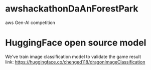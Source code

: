 # awshackathonDaAnForestPark
aws Gen-AI competition

# HuggingFace open source model
We've train image classification model to validate the game result  
link: https://huggingface.co/chenged118/dragonImageClassification
